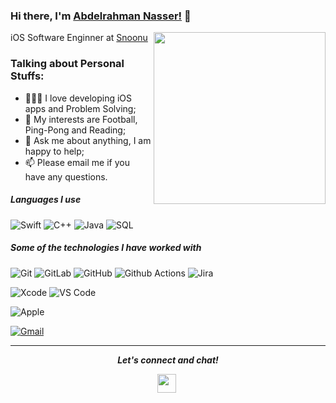 
### Hi there, I'm [Abdelrahman Nasser!](https://Abdo-Nasser.github.io) 👋


<img src="https://drive.google.com/uc?export=view&id=1ZsDGpAdhfkNjNkQQ5OnigbchK7gyar0L" align="right" height="275" />
<p>iOS Software Enginner at <a href="https://snoonu.com">Snoonu </a></br>
</p>

### Talking about Personal Stuffs:

- 👨🏽‍💻  I love developing iOS apps and Problem Solving;
- 🤔 My interests are Football, Ping-Pong and Reading;
- 💬 Ask me about anything, I am happy to help;
- 📫 Please email me if you have any questions.


##### Languages I use
![Swift](https://img.shields.io/badge/Swift-FA7343?style=flat-square&logo=Swift&logoColor=white)
![C++](https://img.shields.io/badge/-C++-000000?style=flat&logo=c%2B%2B)
![Java](https://img.shields.io/badge/-Java-000000?style=flat&logo=java)
![SQL](https://img.shields.io/badge/-SQL-000000?style=flat&logo=postgresql)

##### Some of the technologies I have worked with


![Git](https://img.shields.io/badge/-Git-%23F05032?style=flat-square&logo=git&logoColor=%23ffffff)
![GitLab](https://img.shields.io/badge/-GitLab-FCA121?style=flat-square&logo=gitlab)
![GitHub](https://img.shields.io/badge/-GitHub-181717?style=flat-square&logo=github)
![Github Actions](http://img.shields.io/badge/-Github%20Actions-2088FF?style=flat-square&logo=github-actions&logoColor=ffffff)
![Jira](https://img.shields.io/badge/-Jira-222222?style=flat&logo=jira-software&logoColor=white&logoColor=0052CC)

![Xcode](https://img.shields.io/badge/Xcode-1575F9?style=flat-square&logo=Xcode&logoColor=white)
![VS Code](http://img.shields.io/badge/-VS%20Code-007ACC?style=flat-square&logo=visual-studio-code&logoColor=ffffff)

![Apple](https://img.shields.io/badge/iPhone_and_MacBook-999999?style=flat-square&logo=Apple&logoColor=white)

[![Gmail](https://img.shields.io/badge/-GMAIL-D14836?style=for-the-badge&logo=gmail&logoColor=white)](mailto:abdonasser1810@gmail.com)

<hr>
<p align="center">
  <i><b>Let's connect and chat!</b></i>
      
  <p align="center">
    <a href="https://www.linkedin.com/in/abdonasser18" alt="Linkedin"><img src="https://www.logo.wine/a/logo/LinkedIn/LinkedIn-Icon-Logo.wine.svg" height="30" width="30"></a>&nbsp;
  </p>
    <p align="center">
</p>
</p>
